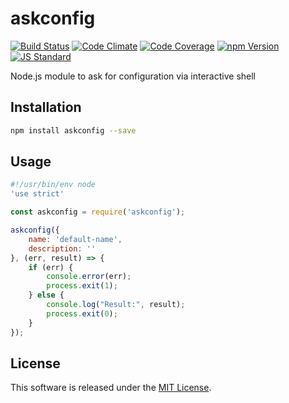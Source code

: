 askconfig
==========

<!---
This file is generated by ape-tmpl. Do not update manually.
--->

<!-- Badge Start -->
<a name="badges"></a>

[![Build Status][bd_travis_shield_url]][bd_travis_url]
[![Code Climate][bd_codeclimate_shield_url]][bd_codeclimate_url]
[![Code Coverage][bd_codeclimate_coverage_shield_url]][bd_codeclimate_url]
[![npm Version][bd_npm_shield_url]][bd_npm_url]
[![JS Standard][bd_standard_shield_url]][bd_standard_url]

[bd_repo_url]: https://github.com/okunishinishi/node-askconfig
[bd_travis_url]: http://travis-ci.org/okunishinishi/node-askconfig
[bd_travis_shield_url]: http://img.shields.io/travis/okunishinishi/node-askconfig.svg?style=flat
[bd_license_url]: https://github.com/okunishinishi/node-askconfig/blob/master/LICENSE
[bd_codeclimate_url]: http://codeclimate.com/github/okunishinishi/node-askconfig
[bd_codeclimate_shield_url]: http://img.shields.io/codeclimate/github/okunishinishi/node-askconfig.svg?style=flat
[bd_codeclimate_coverage_shield_url]: http://img.shields.io/codeclimate/coverage/github/okunishinishi/node-askconfig.svg?style=flat
[bd_gemnasium_url]: https://gemnasium.com/okunishinishi/node-askconfig
[bd_gemnasium_shield_url]: https://gemnasium.com/okunishinishi/node-askconfig.svg
[bd_npm_url]: http://www.npmjs.org/package/askconfig
[bd_npm_shield_url]: http://img.shields.io/npm/v/askconfig.svg?style=flat
[bd_standard_url]: http://standardjs.com/
[bd_standard_shield_url]: https://img.shields.io/badge/code%20style-standard-brightgreen.svg

<!-- Badge End -->


<!-- Description Start -->
<a name="description"></a>

Node.js module to ask for configuration via interactive shell

<!-- Description End -->




<!-- Sections Start -->
<a name="sections"></a>

<!-- Section from "doc/guides/01.Installation.md.hbs" Start -->

<a name="section-doc-guides-01-installation-md"></a>
Installation
-----

```bash
npm install askconfig --save
```

<!-- Section from "doc/guides/01.Installation.md.hbs" End -->

<!-- Section from "doc/guides/02.Usage.md.hbs" Start -->

<a name="section-doc-guides-02-usage-md"></a>
Usage
-----

```javascript
#!/usr/bin/env node
'use strict'

const askconfig = require('askconfig');

askconfig({
    name: 'default-name',
    description: ''
}, (err, result) => {
    if (err) {
        console.error(err);
        process.exit(1);
    } else {
        console.log("Result:", result);
        process.exit(0);
    }
});


````


<!-- Section from "doc/guides/02.Usage.md.hbs" End -->


<!-- Sections Start -->


<!-- LICENSE Start -->
<a name="license"></a>

License
-------
This software is released under the [MIT License](https://github.com/okunishinishi/node-askconfig/blob/master/LICENSE).

<!-- LICENSE End -->


